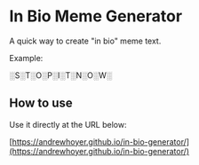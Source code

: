 # In Bio Meme Generator

A quick way to create "in bio" meme text.

Example:

░S░T░O░P░I░T░N░O░W░

## How to use

Use it directly at the URL below:

[https://andrewhoyer.github.io/in-bio-generator/](https://andrewhoyer.github.io/in-bio-generator/)
